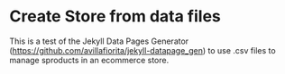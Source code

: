 # Create Store from data files
This is a test of the Jekyll Data Pages Generator (https://github.com/avillafiorita/jekyll-datapage_gen) to use .csv files to manage sproducts in an ecommerce store.

